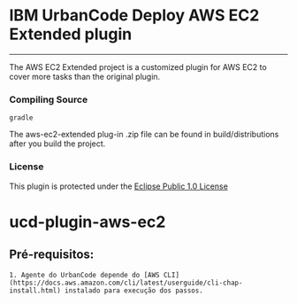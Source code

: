 # IBM UrbanCode Deploy AWS EC2 Extended plugin
---

The AWS EC2 Extended project is a customized plugin for AWS EC2 to cover more tasks than the original plugin.


### Compiling Source
`gradle`

The aws-ec2-extended plug-in .zip file can be found in build/distributions after you build the project.

### License
This plugin is protected under the [Eclipse Public 1.0 License](http://www.eclipse.org/legal/epl-v10.html)

# ucd-plugin-aws-ec2

## Pré-requisitos:
    1. Agente do UrbanCode depende do [AWS CLI](https://docs.aws.amazon.com/cli/latest/userguide/cli-chap-install.html) instalado para execução dos passos.
    